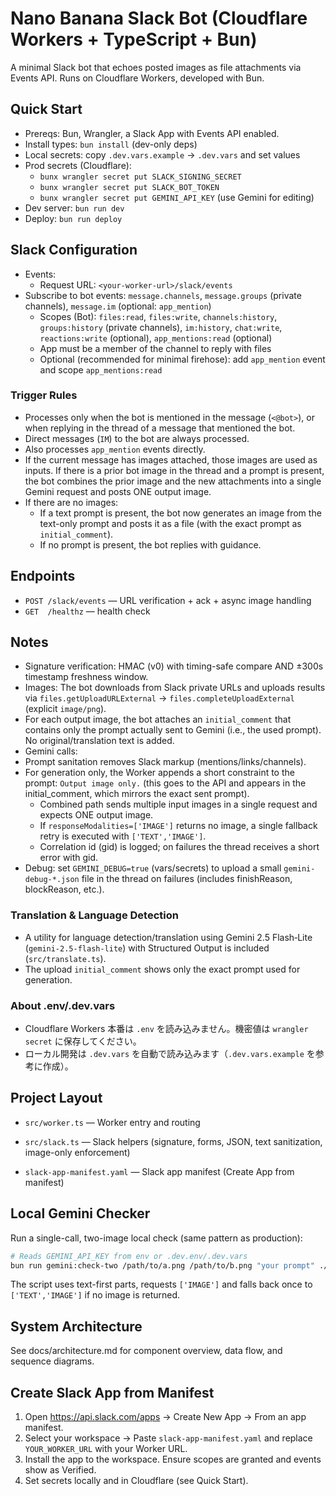 # Nano Banana Slack Bot (Cloudflare Workers + TypeScript + Bun)

A minimal Slack bot that echoes posted images as file attachments via Events API. Runs on Cloudflare Workers, developed with Bun.

## Quick Start

- Prereqs: Bun, Wrangler, a Slack App with Events API enabled.
- Install types: `bun install` (dev-only deps)
- Local secrets: copy `.dev.vars.example` → `.dev.vars` and set values
- Prod secrets (Cloudflare):
  - `bunx wrangler secret put SLACK_SIGNING_SECRET`
  - `bunx wrangler secret put SLACK_BOT_TOKEN`
  - `bunx wrangler secret put GEMINI_API_KEY` (use Gemini for editing)
- Dev server: `bun run dev`
- Deploy: `bun run deploy`

## Slack Configuration

- Events:
  - Request URL: `<your-worker-url>/slack/events`
- Subscribe to bot events: `message.channels`, `message.groups` (private channels), `message.im` (optional: `app_mention`)
  - Scopes (Bot): `files:read`, `files:write`, `channels:history`, `groups:history` (private channels), `im:history`, `chat:write`, `reactions:write` (optional), `app_mentions:read` (optional)
  - App must be a member of the channel to reply with files
  - Optional (recommended for minimal firehose): add `app_mention` event and scope `app_mentions:read`

### Trigger Rules
- Processes only when the bot is mentioned in the message (`<@bot>`), or when replying in the thread of a message that mentioned the bot.
- Direct messages (`IM`) to the bot are always processed.
- Also processes `app_mention` events directly.
- If the current message has images attached, those images are used as inputs. If there is a prior bot image in the thread and a prompt is present, the bot combines the prior image and the new attachments into a single Gemini request and posts ONE output image.
- If there are no images:
  - If a text prompt is present, the bot now generates an image from the text-only prompt and posts it as a file (with the exact prompt as `initial_comment`).
  - If no prompt is present, the bot replies with guidance.

## Endpoints

- `POST /slack/events` — URL verification + ack + async image handling
- `GET  /healthz` — health check

## Notes

- Signature verification: HMAC (v0) with timing-safe compare AND ±300s timestamp freshness window.
- Images: The bot downloads from Slack private URLs and uploads results via `files.getUploadURLExternal` → `files.completeUploadExternal` (explicit `image/png`).
- For each output image, the bot attaches an `initial_comment` that contains only the prompt actually sent to Gemini (i.e., the used prompt). No original/translation text is added.
- Gemini calls:
- Prompt sanitation removes Slack markup (mentions/links/channels).
- For generation only, the Worker appends a short constraint to the prompt:
  `Output image only.` (this goes to the API and appears in the initial_comment, which mirrors the exact sent prompt).
  - Combined path sends multiple input images in a single request and expects ONE output image.
  - If `responseModalities=['IMAGE']` returns no image, a single fallback retry is executed with `['TEXT','IMAGE']`.
  - Correlation id (gid) is logged; on failures the thread receives a short error with gid.
- Debug: set `GEMINI_DEBUG=true` (vars/secrets) to upload a small `gemini-debug-*.json` file in the thread on failures (includes finishReason, blockReason, etc.).
 
### Translation & Language Detection
- A utility for language detection/translation using Gemini 2.5 Flash‑Lite (`gemini-2.5-flash-lite`) with Structured Output is included (`src/translate.ts`).
- The upload `initial_comment` shows only the exact prompt used for generation.


### About .env/.dev.vars
- Cloudflare Workers 本番は `.env` を読み込みません。機密値は `wrangler secret` に保存してください。
- ローカル開発は `.dev.vars` を自動で読み込みます（`.dev.vars.example` を参考に作成）。

## Project Layout

- `src/worker.ts` — Worker entry and routing
- `src/slack.ts` — Slack helpers (signature, forms, JSON, text sanitization, image-only enforcement)

- `slack-app-manifest.yaml` — Slack app manifest (Create App from manifest)

## Local Gemini Checker

Run a single-call, two-image local check (same pattern as production):

```bash
# Reads GEMINI_API_KEY from env or .dev.env/.dev.vars
bun run gemini:check-two /path/to/a.png /path/to/b.png "your prompt" ./out.png
```

The script uses text-first parts, requests `['IMAGE']` and falls back once to `['TEXT','IMAGE']` if no image is returned.

## System Architecture

See docs/architecture.md for component overview, data flow, and sequence diagrams.

## Create Slack App from Manifest
1) Open https://api.slack.com/apps → Create New App → From an app manifest.
2) Select your workspace → Paste `slack-app-manifest.yaml` and replace `YOUR_WORKER_URL` with your Worker URL.
3) Install the app to the workspace. Ensure scopes are granted and events show as Verified.
4) Set secrets locally and in Cloudflare (see Quick Start).
